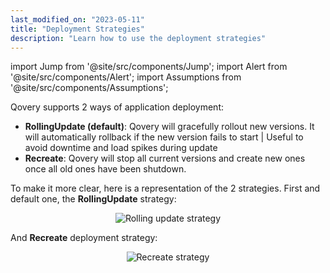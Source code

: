```yaml
---
last_modified_on: "2023-05-11"
title: "Deployment Strategies"
description: "Learn how to use the deployment strategies"
---
```

import Jump from '@site/src/components/Jump';
import Alert from '@site/src/components/Alert';
import Assumptions from '@site/src/components/Assumptions';

Qovery supports 2 ways of application deployment:
* **RollingUpdate (default)**: Qovery will gracefully rollout new versions. It will automatically rollback if the new version fails to start | Useful to avoid downtime and load spikes during update
* **Recreate**: Qovery will stop all current versions and create new ones once all old ones have been shutdown.

To make it more clear, here is a representation of the 2 strategies. First and default one, the **RollingUpdate** strategy:

<p align="center">
  <img src="/img/advanced_settings/deployment_rolling_update.gif" alt="Rolling update strategy" />
</p>

And **Recreate** deployment strategy:

<p align="center">
  <img src="/img/advanced_settings/deployment_recreate.gif" alt="Recreate strategy" />
</p>



